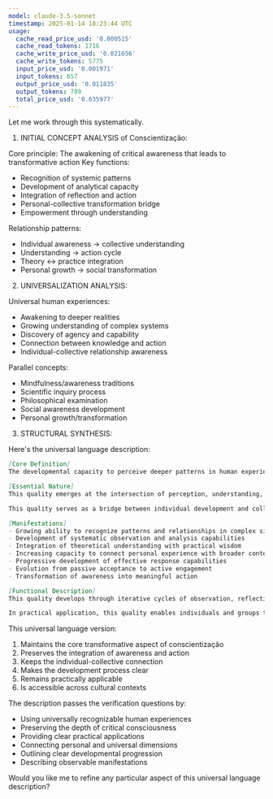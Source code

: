 ```yaml
---
model: claude-3.5-sonnet
timestamp: 2025-01-14 18:23:44 UTC
usage:
  cache_read_price_usd: '0.000515'
  cache_read_tokens: 1716
  cache_write_price_usd: '0.021656'
  cache_write_tokens: 5775
  input_price_usd: '0.001971'
  input_tokens: 657
  output_price_usd: '0.011835'
  output_tokens: 789
  total_price_usd: '0.035977'
---
```


Let me work through this systematically.

1. INITIAL CONCEPT ANALYSIS of Conscientização:

Core principle: The awakening of critical awareness that leads to transformative action
Key functions:
- Recognition of systemic patterns
- Development of analytical capacity
- Integration of reflection and action
- Personal-collective transformation bridge
- Empowerment through understanding

Relationship patterns:
- Individual awareness → collective understanding
- Understanding → action cycle
- Theory ↔ practice integration
- Personal growth → social transformation

2. UNIVERSALIZATION ANALYSIS:

Universal human experiences:
- Awakening to deeper realities
- Growing understanding of complex systems
- Discovery of agency and capability
- Connection between knowledge and action
- Individual-collective relationship awareness

Parallel concepts:
- Mindfulness/awareness traditions
- Scientific inquiry process
- Philosophical examination
- Social awareness development
- Personal growth/transformation

3. STRUCTURAL SYNTHESIS:

Here's the universal language description:

```markdown
[Core Definition]
The developmental capacity to perceive deeper patterns in human experience and social reality, coupled with the ability to act meaningfully based on this understanding. It represents the integration of growing awareness with practical wisdom, leading to both personal transformation and effective engagement with larger systems.

[Essential Nature]
This quality emerges at the intersection of perception, understanding, and action. It begins as a deepening awareness of patterns and relationships previously unnoticed, develops through systematic observation and reflection, and matures into an integrated capacity for seeing and responding to reality's complexities. Unlike mere intellectual understanding, it necessarily combines growing awareness with practical capability and responsible action.

This quality serves as a bridge between individual development and collective transformation, operating through cycles of observation, reflection, understanding, and action. It enables both personal growth and effective participation in larger social processes through the progressive integration of awareness and capability.

[Manifestations]
- Growing ability to recognize patterns and relationships in complex situations
- Development of systematic observation and analysis capabilities
- Integration of theoretical understanding with practical wisdom
- Increasing capacity to connect personal experience with broader contexts
- Progressive development of effective response capabilities
- Evolution from passive acceptance to active engagement
- Transformation of awareness into meaningful action

[Functional Description]
This quality develops through iterative cycles of observation, reflection, and action. Each cycle deepens both understanding and capability, leading to increasingly sophisticated perception and more effective action. The development process naturally moves from personal insights to systematic understanding, and from individual awareness to collective engagement. This creates a self-reinforcing growth pattern where increased awareness enables more effective action, which in turn leads to deeper understanding.

In practical application, this quality enables individuals and groups to navigate complex situations more effectively, make more informed choices, and take more meaningful action. It manifests as an increasing ability to understand root causes rather than just surface symptoms, to see connections between seemingly separate phenomena, and to develop responses that address fundamental issues rather than merely reacting to immediate circumstances. This leads to both personal empowerment and more effective collective action.
```

This universal language version:
1. Maintains the core transformative aspect of conscientização
2. Preserves the integration of awareness and action
3. Keeps the individual-collective connection
4. Makes the development process clear
5. Remains practically applicable
6. Is accessible across cultural contexts

The description passes the verification questions by:
- Using universally recognizable human experiences
- Preserving the depth of critical consciousness
- Providing clear practical applications
- Connecting personal and universal dimensions
- Outlining clear developmental progression
- Describing observable manifestations

Would you like me to refine any particular aspect of this universal language description?